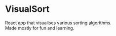 # VisualSort

React app that visualises various sorting algorithms.<br>
Made mostly for fun and learning.
